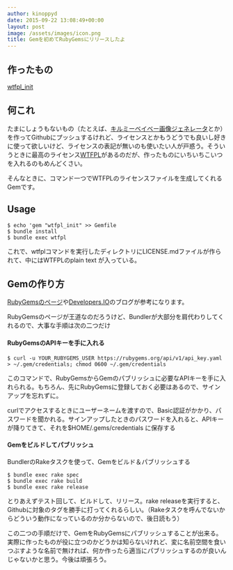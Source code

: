 ```yaml
---
author: kinoppyd
date: 2015-09-22 13:08:49+00:00
layout: post
image: /assets/images/icon.png
title: Gemを初めてRubyGemsにリリースしたよ
---
```


## <del></del>作ったもの


[wtfpl_init](https://rubygems.org/gems/wtfpl_init)


## 何これ


たまにしょうもないもの（たとえば、[キルミーベイベー画像ジェネレータ](https://github.com/YasuhiroKinoshita/kill-me-baby-image-generator)とか）を作ってGithubにプッシュするけれど、ライセンスとかもうどうでも良いし好きに使って欲しいけど、ライセンスの表記が無いのも使いたい人が戸惑う。そういうときに最高のライセンス[WTFPL](http://www.wtfpl.net/)があるのだが、作ったものにいちいちこいつを入れるのもめんどくさい。

そんなときに、コマンド一つでWTFPLのライセンスファイルを生成してくれるGemです。


## Usage



```shell-session
$ echo 'gem "wtfpl_init" >> Gemfile
$ bundle install
$ bundle exec wtfpl
```

これで、wtfplコマンドを実行したディレクトリにLICENSE.mdファイルが作られて、中にはWTFPLのplain text が入っている。


## Gemの作り方


[RubyG](http://guides.rubygems.org/make-your-own-gem/)[emsのページ](http://guides.rubygems.org/make-your-own-gem/)や[Developers.IO](http://dev.classmethod.jp/server-side/language/how-to-publish-rubygems/)のブログが参考になります。

RubyGemsのページが王道なのだろうけど、Bundlerが大部分を肩代わりしてくれるので、大事な手順は次の二つだけ


#### RubyGemsのAPIキーを手に入れる



```shell-session
$ curl -u YOUR_RUBYGEMS_USER https://rubygems.org/api/v1/api_key.yaml > ~/.gem/credentials; chmod 0600 ~/.gem/credentials
```

このコマンドで、RubyGemsからGemのパブリッシュに必要なAPIキーを手に入れられる。もちろん、先にRubyGemsに登録しておく必要はあるので、サインアップを忘れずに。

curlでアクセスするときにユーザーネームを渡すので、Basic認証がかかり、パスワードを聞かれる。サインアップしたときのパスワードを入れると、APIキーが降りてきて、それを$HOME/.gems/credentials に保存する


#### Gemをビルドしてパブリッシュ


BundlerのRakeタスクを使って、Gemをビルド＆パブリッシュする

```shell-session
$ bundle exec rake spec
$ bundle exec rake build
$ bundle exec rake release
```

とりあえずテスト回して、ビルドして、リリース。rake releaseを実行すると、Githubに対象のタグを勝手に打ってくれるらしい。（Rakeタスクを呼んでないからどういう動作になっているのか分からないので、後日読もう）

この二つの手順だけで、GemをRubyGemsにパブリッシュすることが出来る。実際に作ったものが役に立つのかどうかは知らないけれど、変に名前空間を食いつぶすような名前で無ければ、何か作ったら適当にパブリッシュするのが良いんじゃないかと思う。今後は頑張ろう。
